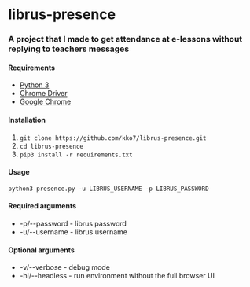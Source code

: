 # librus-presence

### A project that I made to get attendance at e-lessons without replying to teachers messages

#### Requirements

* [Python 3](https://www.python.org/)
* [Chrome Driver](https://sites.google.com/a/chromium.org/chromedriver/downloads)
* [Google Chrome](https://www.google.com/chrome/)

#### Installation
1. `git clone https://github.com/kko7/librus-presence.git`
2. `cd librus-presence`
3. `pip3 install -r requirements.txt`

#### Usage
`python3 presence.py -u LIBRUS_USERNAME -p LIBRUS_PASSWORD`

#### Required arguments
* -p/--password - librus password
* -u/--username - librus username

#### Optional arguments
* -v/--verbose - debug mode
* -hl/--headless - run environment without the full browser UI
